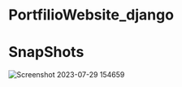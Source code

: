 # PortfilioWebsite_django
# SnapShots
![Screenshot 2023-07-29 154659](https://github.com/akhilesh1602/PortfilioWebsite_django/assets/115264506/9f3862ea-3494-47fe-908e-053be59d3822)

